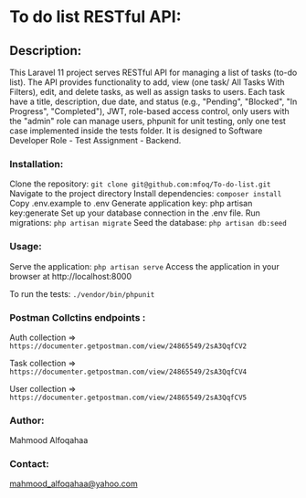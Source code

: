 # To do list RESTful API:

## Description:

This Laravel 11 project serves RESTful API for managing a list of tasks (to-do list). The API provides functionality to add, view (one task/ All Tasks With Filters), edit, and delete tasks, as well as assign tasks to users. Each task have a title, description, due date, and status (e.g.,
"Pending", "Blocked", "In Progress", "Completed"), JWT, role-based access control, only users with the "admin" role can manage users, phpunit for unit testing, only one test case implemented inside the tests folder. It is designed to Software Developer Role - Test Assignment -
Backend.

### Installation:

Clone the repository: `git clone git@github.com:mfoq/To-do-list.git`
Navigate to the project directory
Install dependencies: `composer install`
Copy .env.example to .env
Generate application key: php artisan key:generate
Set up your database connection in the .env file.
Run migrations: `php artisan migrate`
Seed the database: `php artisan db:seed`

### Usage:

Serve the application: `php artisan serve`
Access the application in your browser at http://localhost:8000

To run the tests:
`./vendor/bin/phpunit`

### Postman Collctins endpoints :
Auth collection => `https://documenter.getpostman.com/view/24865549/2sA3QqfCV2` 

Task collection => `https://documenter.getpostman.com/view/24865549/2sA3QqfCV4` 

User collection => `https://documenter.getpostman.com/view/24865549/2sA3QqfCV5` 

### Author:

Mahmood Alfoqahaa

### Contact:

mahmood_alfoqahaa@yahoo.com
